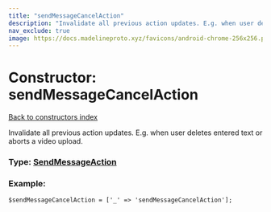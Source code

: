 ```yaml
---
title: "sendMessageCancelAction"
description: "Invalidate all previous action updates. E.g. when user deletes entered text or aborts a video upload."
nav_exclude: true
image: https://docs.madelineproto.xyz/favicons/android-chrome-256x256.png
---
```

# Constructor: sendMessageCancelAction  
[Back to constructors index](/API_docs/constructors/index.html)



Invalidate all previous action updates. E.g. when user deletes entered text or aborts a video upload.




### Type: [SendMessageAction](/API_docs/types/SendMessageAction.html)


### Example:

```
$sendMessageCancelAction = ['_' => 'sendMessageCancelAction'];
```  
